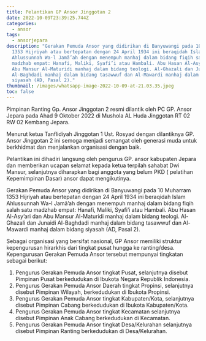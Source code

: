 ```yaml
---
title: Pelantikan GP Ansor Jinggotan 2
date: 2022-10-09T23:39:25.744Z
categories:
  - ansor
tags:
  - ansorjepara
description: "Gerakan Pemuda Ansor yang didirikan di Banyuwangi pada 10 Muharram
  1353 Hijriyah atau bertepatan dengan 24 April 1934 ini beraqidah Islam
  Ahlussunnah Wa-l Jamâ’ah dengan menempuh manhaj dalam bidang fiqih salah satu
  madzhab empat: Hanafi, Maliki, Syafi’i atau Hambali. Abu Hasan Al-Asy’ari dan
  Abu Mansur Al-Maturidi manhaj dalam bidang teologi. Al-Ghazali dan Junaidi
  Al-Baghdadi manhaj dalam bidang tasawwuf dan Al-Mawardi manhaj dalam bidang
  siyasah (AD, Pasal 2)."
thumbnail: /images/whatsapp-image-2022-10-09-at-21.03.35.jpeg
toc: false
---
```

P﻿impinan Ranting Gp. Ansor Jinggotan 2 resmi dilantik oleh PC GP. Ansor Jepara pada Ahad 9 Oktober 2022 di Mushola AL Huda Jinggotan RT 02 RW 02 Kembang Jepara.

M﻿enurut ketua Tanflidiyah Jinggotan 1 Ust. Rosyad dengan dilantiknya GP. Ansor Jinggotan 2 ini semoga menjadi semangat oleh generasi muda untuk berkhidmat dan menjalankan organisasi dengan baik.

P﻿elantikan ini dihadiri langsung oleh pengurus GP. ansor kabupaten Jepara dan memberikan ucapan selamat kepada ketua terpilah sahabat Dwi Mansur, selanjutnya diharapkan bagi anggota yang belum PKD ( pelatihan Kepemimpinan Dasar) ansor dapat mengikutinya.

Gerakan Pemuda Ansor yang didirikan di Banyuwangi pada 10 Muharram 1353 Hijriyah atau bertepatan dengan 24 April 1934 ini beraqidah Islam Ahlussunnah Wa-l Jamâ’ah dengan menempuh manhaj dalam bidang fiqih salah satu madzhab empat: Hanafi, Maliki, Syafi’i atau Hambali. Abu Hasan Al-Asy’ari dan Abu Mansur Al-Maturidi manhaj dalam bidang teologi. Al-Ghazali dan Junaidi Al-Baghdadi manhaj dalam bidang tasawwuf dan Al-Mawardi manhaj dalam bidang siyasah (AD, Pasal 2).

Sebagai organisasi yang bersifat nasional, GP Ansor memiliki struktur kepengurusan hirarkhis dari tingkat pusat hungga ke ranting/desa. Kepengurusan Gerakan Pemuda Ansor tersebut mempunyai tingkatan sebagai berikut:

1. Pengurus Gerakan Pemuda Ansor tingkat Pusat, selanjutnya disebut Pimpinan Pusat berkedudukan di Ibukota Negara Republik Indonesia.
2. Pengurus Gerakan Pemuda Ansor Daerah tingkat Propinsi, selanjutnya disebut Pimpinan Wilayah, berkedudukan di Ibukota Propinsi.
3. Pengurus Gerakan Pemuda Ansor tingkat Kabupaten/Kota, selanjutnya disebut Pimpinan Cabang berkedudukan di Ibukota Kabupaten/Kota. 
4. Pengurus Gerakan Pemuda Ansor tingkat Kecamatan selanjutnya disebut Pimpinan Anak Cabang berkedudukan di Kecamatan. 
5. Pengurus Gerakan Pemuda Ansor tingkat Desa/Kelurahan selanjutnya disebut Pimpinan Ranting berkedudukan di Desa/Kelurahan.